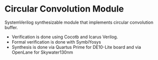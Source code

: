 # Circular Convolution Module

SystemVerilog synthesizable module that implements circular convolution buffer.

- Verification is done using Cocotb and Icarus Verilog.
- Formal verification is done with SymbiYosys
- Synthesis is done via Quartus Prime for DE10-Lite board and via OpenLane for Skywater130nm
